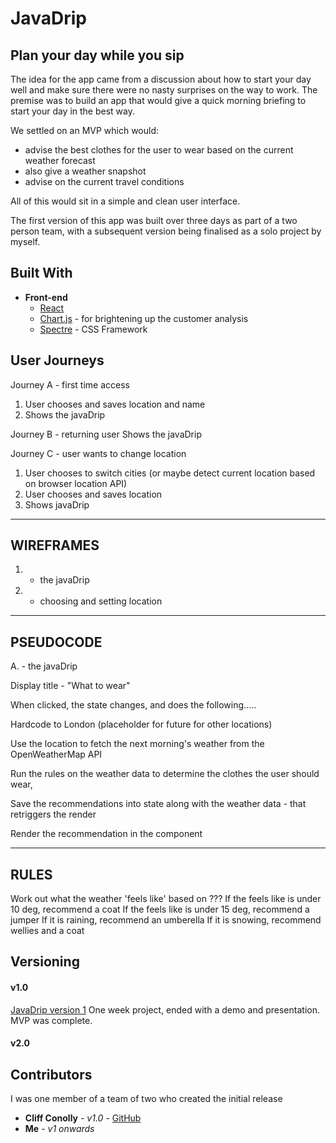 
# JavaDrip

## Plan your day while you sip

The idea for the app came from a discussion about how to start your day well and make sure there were no nasty surprises on the way to work. The premise was to build an app that would give a quick morning briefing to start your day in the best way.

We settled on an MVP which would:
* advise the best clothes for the user to wear based on the current weather forecast
* also give a weather snapshot 
* advise on the current travel conditions 

All of this would sit in a simple and clean user interface.

The first version of this app was built over three days as part of a two person team, with a subsequent version being finalised as a solo project by myself.

## Built With

* **Front-end**
  * [React](https://reactjs.org/)
  * [Chart.js](https://www.chartjs.org/) - for brightening up the customer analysis
  * [Spectre](https://picturepan2.github.io/spectre/getting-started.html) - CSS Framework


## User Journeys

Journey A - first time access
1. User chooses and saves location and name
2. Shows the javaDrip

Journey B - returning user
Shows the javaDrip

Journey C - user wants to change location
1. User chooses to switch cities   (or maybe detect current location based on browser location API)
2. User chooses and saves location
3. Shows javaDrip

---

## WIREFRAMES
1. - the javaDrip
2. - choosing and setting location

---

## PSEUDOCODE
A. - the javaDrip

Display title - "What to wear"

When clicked, the state changes, and does the following.....

Hardcode to London (placeholder for future for other locations)

Use the location to fetch the next morning's weather from the OpenWeatherMap API

Run the rules on the weather data to determine the clothes the user should wear,

Save the recommendations into state along with the weather data - that retriggers the render

Render the recommendation in the component

---

## RULES
Work out what the weather 'feels like' based on ???
If the feels like is under 10 deg, recommend a coat
If the feels like is under 15 deg, recommend a jumper
If it is raining, recommend an umberella
If it is snowing, recommend wellies and a coat

## Versioning

#### v1.0
[JavaDrip version 1](https://tomtidswell.github.io/sei-javadrip/)
One week project, ended with a demo and presentation. MVP was complete.

#### v2.0


## Contributors
I was one member of a team of two who created the initial release
* **Cliff Conolly** - *v1.0* - [GitHub](https://github.com/Cliff-Conolly/sei-javadrip)
* **Me** - *v1 onwards*

